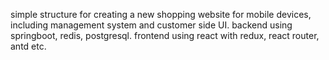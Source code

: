 simple structure for creating a new shopping website for mobile devices, including management system and customer side UI.
backend using springboot, redis, postgresql.
frontend using react with redux, react router, antd etc.

